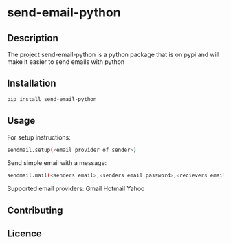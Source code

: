 # send-email-python

## Description

The project send-email-python is a python package that is on pypi and will make it easier to send emails with python

## Installation

```bash
pip install send-email-python
```

## Usage

For setup instructions:

```bash
sendmail.setup(<email provider of sender>)
```

Send simple email with a message:

```bash
sendmail.mail(<senders email>,<senders email password>,<recievers email>,<subject>,<message>)
```

Supported email providers:
Gmail
Hotmail 
Yahoo

## Contributing

## Licence
